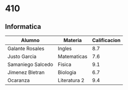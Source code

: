# 410
## Informatica
| Alumno            | Materia      | Calificacion  |
|-------------------|--------------|---------------|
| Galante Rosales   | Ingles       | 8.7           |
| Justo Garcia      | Matematicas  | 7.6           |
| Samaniego Salcedo | Fisica       | 9.1           |
| Jimenez Bletran   | Biologia     | 6.7           |
| Ocaranza          | Literatura 2 | 9.4           |
